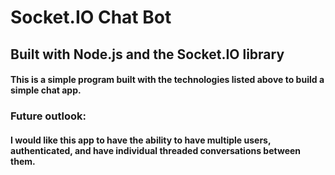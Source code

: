 # Socket.IO Chat Bot

## Built with Node.js and the Socket.IO library

#### This is a simple program built with the technologies listed above to build a simple chat app.

### Future outlook:

#### I would like this app to have the ability to have multiple users, authenticated, and have individual threaded conversations between them.


